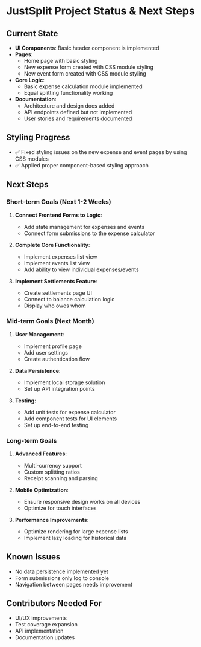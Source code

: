# JustSplit Project Status & Next Steps

## Current State

- **UI Components**: Basic header component is implemented
- **Pages**:
  - Home page with basic styling
  - New expense form created with CSS module styling
  - New event form created with CSS module styling
- **Core Logic**:
  - Basic expense calculation module implemented
  - Equal splitting functionality working
- **Documentation**:
  - Architecture and design docs added
  - API endpoints defined but not implemented
  - User stories and requirements documented

## Styling Progress
- ✅ Fixed styling issues on the new expense and event pages by using CSS modules
- ✅ Applied proper component-based styling approach

## Next Steps

### Short-term Goals (Next 1-2 Weeks)
1. **Connect Frontend Forms to Logic**:
   - Add state management for expenses and events
   - Connect form submissions to the expense calculator

2. **Complete Core Functionality**:
   - Implement expenses list view
   - Implement events list view
   - Add ability to view individual expenses/events

3. **Implement Settlements Feature**:
   - Create settlements page UI
   - Connect to balance calculation logic
   - Display who owes whom

### Mid-term Goals (Next Month)
1. **User Management**:
   - Implement profile page
   - Add user settings
   - Create authentication flow

2. **Data Persistence**:
   - Implement local storage solution
   - Set up API integration points

3. **Testing**:
   - Add unit tests for expense calculator
   - Add component tests for UI elements
   - Set up end-to-end testing

### Long-term Goals
1. **Advanced Features**:
   - Multi-currency support
   - Custom splitting ratios
   - Receipt scanning and parsing

2. **Mobile Optimization**:
   - Ensure responsive design works on all devices
   - Optimize for touch interfaces

3. **Performance Improvements**:
   - Optimize rendering for large expense lists
   - Implement lazy loading for historical data

## Known Issues
- No data persistence implemented yet
- Form submissions only log to console
- Navigation between pages needs improvement

## Contributors Needed For
- UI/UX improvements
- Test coverage expansion
- API implementation
- Documentation updates
